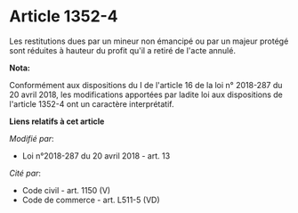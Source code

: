 # Article 1352-4

Les restitutions dues par un mineur non émancipé ou par un majeur protégé sont réduites à hauteur du profit qu'il a retiré de
l'acte annulé.

**Nota:**

Conformément aux dispositions du I de l'article 16 de la loi n° 2018-287 du 20 avril 2018, les modifications apportées par
ladite loi aux dispositions de l'article 1352-4 ont un caractère interprétatif.

**Liens relatifs à cet article**

_Modifié par_:

  - Loi n°2018-287 du 20 avril 2018 - art. 13

_Cité par_:

  - Code civil - art. 1150 (V)
  - Code de commerce - art. L511-5 (VD)
